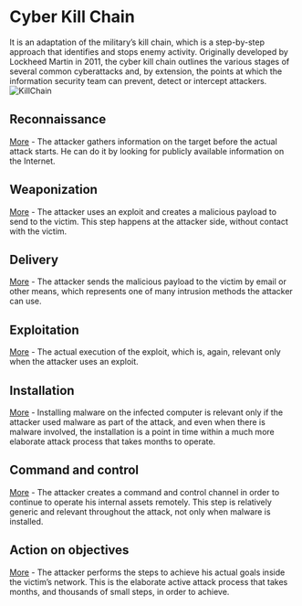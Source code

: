 # Cyber Kill Chain
It is an adaptation of the military’s kill chain, which is a step-by-step approach that identifies and stops enemy activity. Originally developed by Lockheed Martin in 2011, the cyber kill chain outlines the various stages of several common cyberattacks and, by extension, the points at which the information security team can prevent, detect or intercept attackers.  
![KillChain](/resouce/killchain.png)

## Reconnaissance
[More](1Recon) - The attacker gathers information on the target before the actual attack starts. He can do it by looking for publicly available information on the Internet.

## Weaponization
[More](2Weapon) - The attacker uses an exploit and creates a malicious payload to send to the victim. This step happens at the attacker side, without contact with the victim.

## Delivery
[More](3Delivery) - The attacker sends the malicious payload to the victim by email or other means, which represents one of many intrusion methods the attacker can use.

## Exploitation
[More](4Exploit) - The actual execution of the exploit, which is, again, relevant only when the attacker uses an exploit.

## Installation
[More](5Install) - Installing malware on the infected computer is relevant only if the attacker used malware as part of the attack, and even when there is malware involved, the installation is a point in time within a much more elaborate attack process that takes months to operate.

## Command and control
[More](6C2Server) - The attacker creates a command and control channel in order to continue to operate his internal assets remotely. This step is relatively generic and relevant throughout the attack, not only when malware is installed.

## Action on objectives
[More](7ActionOnObj) - The attacker performs the steps to achieve his actual goals inside the victim’s network. This is the elaborate active attack process that takes months, and thousands of small steps, in order to achieve.
